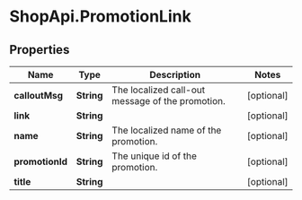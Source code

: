 # ShopApi.PromotionLink

## Properties
Name | Type | Description | Notes
------------ | ------------- | ------------- | -------------
**calloutMsg** | **String** | The localized call-out message of the promotion. | [optional] 
**link** | **String** |  | [optional] 
**name** | **String** | The localized name of the promotion. | [optional] 
**promotionId** | **String** | The unique id of the promotion. | [optional] 
**title** | **String** |  | [optional] 
